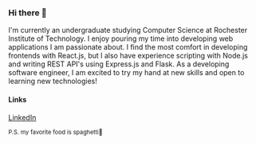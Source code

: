 ### Hi there 👋
I'm currently an undergraduate studying Computer Science at Rochester Institute of Technology. I enjoy pouring my time into developing web applications I am passionate about. I find the most comfort in developing frontends with React.js, but I also have experience scripting with Node.js and writing REST API's using Express.js and Flask. As a developing software engineer, I am excited to try my hand at new skills and open to learning new technologies!

#### Links
[LinkedIn](https://www.linkedin.com/in/brandon-lu-b6079b163/)


<sub>P.S. my favorite food is spaghetti🍝</sub>




<!--
**brandonlu1/brandonlu1** is a ✨ _special_ ✨ repository because its `README.md` (this file) appears on your GitHub profile.

Here are some ideas to get you started:

- 🔭 I’m currently working on ...
- 🌱 I’m currently learning ...
- 👯 I’m looking to collaborate on ...
- 🤔 I’m looking for help with ...
- 💬 Ask me about ...
- 📫 How to reach me: ...
- 😄 Pronouns: ...
- ⚡ Fun fact: ...
-->
